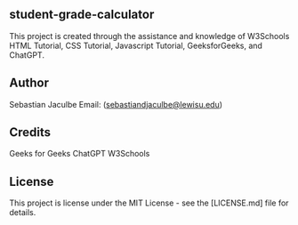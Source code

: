 ## student-grade-calculator
This project is created through the assistance and knowledge of 
W3Schools HTML Tutorial, CSS Tutorial, Javascript Tutorial, GeeksforGeeks, and ChatGPT.

## Author
Sebastian Jaculbe Email: (sebastiandjaculbe@lewisu.edu)

## Credits
Geeks for Geeks
ChatGPT
W3Schools

## License
This project is license under the MIT License - see the [LICENSE.md] file for details.
